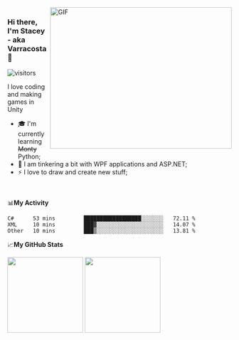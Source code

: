 
<img align="right" alt="GIF" src="https://media2.giphy.com/media/f6hnhHkks8bk4jwjh3/giphy.gif" width="408" height="318" />

### Hi there, I'm Stacey - aka Varracosta 👋 
![visitors](https://visitor-badge.glitch.me/badge?page_id=page.id=Varracosta&left_text=My%20Page%20Visitors)

I love coding and making games in Unity
- 🎓 I'm currently learning <s>Monty</s> Python</a>;
- 🌱 I am tinkering a bit with WPF applications and ASP.NET;
- ⚡ I love to draw and create new stuff;

<br />

📊**My Activity**
<!--START_SECTION:waka-->

```text
C#      53 mins         ██████████████████░░░░░░░   72.11 %
XML     10 mins         ███▓░░░░░░░░░░░░░░░░░░░░░   14.07 %
Other   10 mins         ███▒░░░░░░░░░░░░░░░░░░░░░   13.81 %
```

<!--END_SECTION:waka-->


📈**My GitHub Stats**
<br />
<p>
  <img height="170em" src="https://github-readme-stats.vercel.app/api?username=Varracosta&show_icons=true&hide_border=true&&count_private=true&include_all_commits=true"/>
   <img height="170em" src="https://github-readme-stats.vercel.app/api/top-langs/?username=Varracosta&layout=compact"/>
</p>


